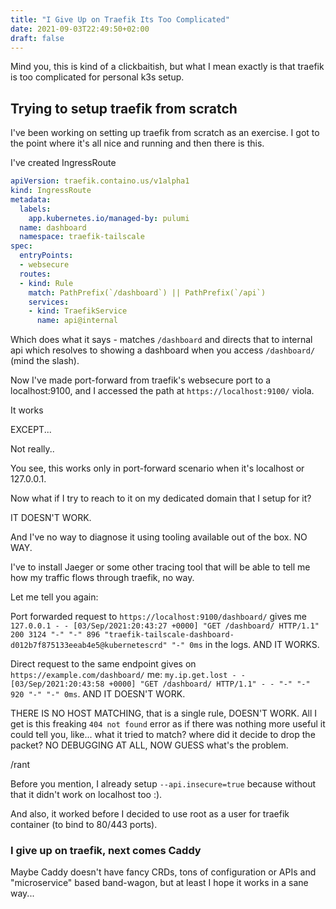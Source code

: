 ```yaml
---
title: "I Give Up on Traefik Its Too Complicated"
date: 2021-09-03T22:49:50+02:00
draft: false
---
```


Mind you, this is kind of a clickbaitish, but what I mean exactly is that traefik is too complicated for personal k3s setup. 

## Trying to setup traefik from scratch
I've been working on setting up traefik from scratch as an exercise. I got to the point where it's all nice and running and then there is this.

I've created IngressRoute

```yaml
apiVersion: traefik.containo.us/v1alpha1
kind: IngressRoute
metadata:
  labels:
    app.kubernetes.io/managed-by: pulumi
  name: dashboard
  namespace: traefik-tailscale
spec:
  entryPoints:
  - websecure
  routes:
  - kind: Rule
    match: PathPrefix(`/dashboard`) || PathPrefix(`/api`)
    services:
    - kind: TraefikService
      name: api@internal
```

Which does what it says - matches `/dashboard` and directs that to internal api which resolves to showing a dashboard when you access `/dashboard/` (mind the slash).

Now I've made port-forward from traefik's websecure port to a localhost:9100, and I accessed the path at `https://localhost:9100/` viola.

It works

EXCEPT...

Not really..

You see, this works only in port-forward scenario when it's localhost or 127.0.0.1.

Now what if I try to reach to it on my dedicated domain that I setup for it?

IT DOESN'T WORK.

And I've no way to diagnose it using tooling available out of the box. NO WAY.

I've to install Jaeger or some other tracing tool that will be able to tell me how my traffic flows through traefik, no way.

Let me tell you again:

Port forwarded request to `https://localhost:9100/dashboard/` gives me `127.0.0.1 - - [03/Sep/2021:20:43:27 +0000] "GET /dashboard/ HTTP/1.1" 200 3124 "-" "-" 896 "traefik-tailscale-dashboard-d012b7f875133eeab4e5@kubernetescrd" "-" 0ms` in the logs. AND IT WORKS.

Direct request to the same endpoint gives on `https://example.com/dashboard/` me:
`my.ip.get.lost - - [03/Sep/2021:20:43:58 +0000] "GET /dashboard/ HTTP/1.1" - - "-" "-" 920 "-" "-" 0ms`. AND IT DOESN'T WORK.

THERE IS NO HOST MATCHING, that is a single rule, DOESN'T WORK. All I get is this freaking `404 not found` error as if there was nothing more useful it could tell you, like... what it tried to match? where did it decide to drop the packet? NO DEBUGGING AT ALL, NOW GUESS what's the problem.

/rant

Before you mention, I already setup `--api.insecure=true` because without that it didn't work on localhost too :).

And also, it worked before I decided to use root as a user for traefik container (to bind to 80/443 ports).

### I give up on traefik, next comes Caddy
Maybe Caddy doesn't have fancy CRDs, tons of configuration or APIs and "microservice" based band-wagon, but at least I hope it works in a sane way...
